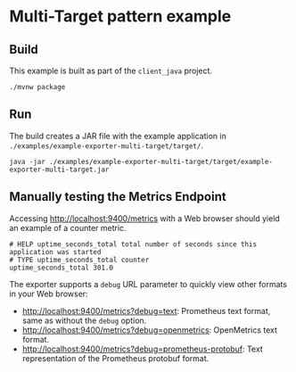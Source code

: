 # Multi-Target pattern example

## Build

This example is built as part of the `client_java` project.

```
./mvnw package
```

## Run

The build creates a JAR file with the example application in `./examples/example-exporter-multi-target/target/`.

```
java -jar ./examples/example-exporter-multi-target/target/example-exporter-multi-target.jar
```

## Manually testing the Metrics Endpoint

Accessing [http://localhost:9400/metrics](http://localhost:9400/metrics) with a Web browser should yield an example of a counter metric.

```
# HELP uptime_seconds_total total number of seconds since this application was started
# TYPE uptime_seconds_total counter
uptime_seconds_total 301.0
```

The exporter supports a `debug` URL parameter to quickly view other formats in your Web browser:

* [http://localhost:9400/metrics?debug=text](http://localhost:9400/metrics?debug=text): Prometheus text format, same as without the `debug` option.
* [http://localhost:9400/metrics?debug=openmetrics](http://localhost:9400/metrics?debug=openmetrics): OpenMetrics text format.
* [http://localhost:9400/metrics?debug=prometheus-protobuf](http://localhost:9400/metrics?debug=prometheus-protobuf): Text representation of the Prometheus protobuf format.
